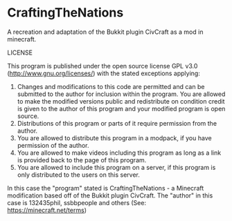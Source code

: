 CraftingTheNations
==================

A recreation and adaptation of the Bukkit plugin CivCraft as a mod in minecraft.

LICENSE

This program is published under the open source license GPL v3.0 (http://www.gnu.org/licenses/) with the stated exceptions applying:
1. Changes and modifications to this code are permitted and can be submitted to the author for inclusion within the program. You are allowed to make the modified versions public and redistribute on condition credit is given to the author of this program and your modified program is open source.
2. Distributions of this program or parts of it require permission from the author.
3. You are allowed to distribute this program in a modpack, if you have permission of the author.
4. You are allowed to make videos including this program as long as a link is provided back to the page of this program.
5. You are allowed to include this program on a server, if this program is only distributed to the users on this server.

In this case the "program" stated is CraftingTheNations - a Minecraft modification based off of the Bukkit plugin CivCraft.
The "author" in this case is 132435phil, ssbbpeople and others (See: https://minecraft.net/terms)
